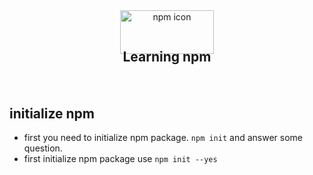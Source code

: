 <header> 
  <div align="center">
    <a href="https://www.npmjs.com/"> 
    <image width="150" height="70" style="object-fit:cover" src="./images/npm-icon.png" alt="npm icon" />
  </a>
</div>

<h2 align="center" style="margin-top:-8px; padding-bottom: 10px"> Learning npm </h2>

</header>

## initialize npm

-   first you need to initialize npm package. `npm init` and answer some question.
-   first initialize npm package use `npm init --yes`
